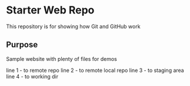 # Starter Web Repo

This repository is for showing how Git and GitHub work

## Purpose

Sample website with plenty of files for demos

line 1 - to remote repo
line 2 - to remote local repo
line 3 - to staging area
line 4 - to working dir